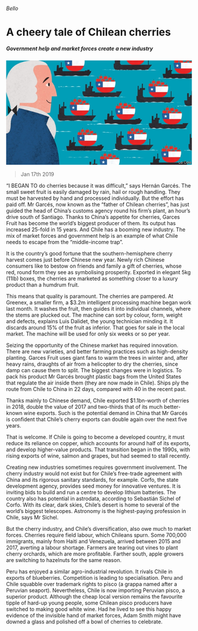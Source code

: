 ###### Bello

# A cheery tale of Chilean cherries 

##### Government help and market forces create a new industry 

![image](images/20190119_AMD000_0.jpg) 

> Jan 17th 2019 

 

“I BEGAN TO do cherries because it was difficult,” says Hernán Garcés. The small sweet fruit is easily damaged by rain, hail or rough handling. They must be harvested by hand and processed individually. But the effort has paid off. Mr Garcés, now known as the “father of Chilean cherries”, has just guided the head of China’s customs agency round his firm’s plant, an hour’s drive south of Santiago. Thanks to China’s appetite for cherries, Garces Fruit has become the world’s biggest producer of them. Its output has increased 25-fold in 15 years. And Chile has a booming new industry. The mix of market forces and government help is an example of what Chile needs to escape from the “middle-income trap”. 

It is the country’s good fortune that the southern-hemisphere cherry harvest comes just before Chinese new year. Newly rich Chinese consumers like to bestow on friends and family a gift of cherries, whose red, round form they see as symbolising prosperity. Exported in elegant 5kg (11lb) boxes, the cherries are marketed as something closer to a luxury product than a humdrum fruit. 

This means that quality is paramount. The cherries are pampered. At Greenex, a smaller firm, a $3.2m intelligent processing machine began work last month. It washes the fruit, then guides it into individual channels, where the stems are plucked out. The machine can sort by colour, form, weight and defects, explains Luis Dalidet, the young technician minding it. It discards around 15% of the fruit as inferior. That goes for sale in the local market. The machine will be used for only six weeks or so per year. 

Seizing the opportunity of the Chinese market has required innovation. There are new varieties, and better farming practices such as high-density planting. Garces Fruit uses giant fans to warm the trees in winter and, after heavy rains, draughts of air from a helicopter to dry the cherries, since damp can cause them to split. The biggest changes were in logistics. To pack his product Mr Garcés brought plastic bags from the United States that regulate the air inside them (they are now made in Chile). Ships ply the route from Chile to China in 22 days, compared with 40 in the recent past. 

Thanks mainly to Chinese demand, Chile exported $1.1bn-worth of cherries in 2018, double the value of 2017 and two-thirds that of its much better-known wine exports. Such is the potential demand in China that Mr Garcés is confident that Chile’s cherry exports can double again over the next five years. 

That is welcome. If Chile is going to become a developed country, it must reduce its reliance on copper, which accounts for around half of its exports, and develop higher-value products. That transition began in the 1990s, with rising exports of wine, salmon and grapes, but had seemed to stall recently. 

Creating new industries sometimes requires government involvement. The cherry industry would not exist but for Chile’s free-trade agreement with China and its rigorous sanitary standards, for example. Corfo, the state development agency, provides seed money for innovative ventures. It is inviting bids to build and run a centre to develop lithium batteries. The country also has potential in astrodata, according to Sebastián Sichel of Corfo. With its clear, dark skies, Chile’s desert is home to several of the world’s biggest telescopes. Astronomy is the highest-paying profession in Chile, says Mr Sichel. 

But the cherry industry, and Chile’s diversification, also owe much to market forces. Cherries require field labour, which Chileans spurn. Some 700,000 immigrants, mainly from Haiti and Venezuela, arrived between 2015 and 2017, averting a labour shortage. Farmers are tearing out vines to plant cherry orchards, which are more profitable. Farther south, apple growers are switching to hazelnuts for the same reason. 

Peru has enjoyed a similar agro-industrial revolution. It rivals Chile in exports of blueberries. Competition is leading to specialisation. Peru and Chile squabble over trademark rights to pisco (a grappa named after a Peruvian seaport). Nevertheless, Chile is now importing Peruvian pisco, a superior product. Although the cheap local version remains the favourite tipple of hard-up young people, some Chilean pisco producers have switched to making good white wine. Had he lived to see this happy evidence of the invisible hand of market forces, Adam Smith might have downed a glass and polished off a bowl of cherries to celebrate. 

